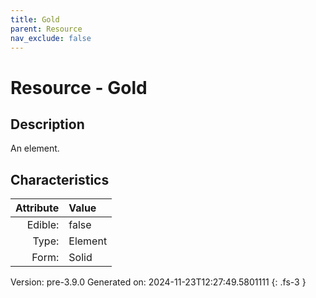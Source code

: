 ```yaml
---
title: Gold
parent: Resource
nav_exclude: false
---
```

# Resource - Gold

## Description
An element.

## Characteristics

| Attribute      | Value |
|--------:|:------|
|Edible:|false|
|Type:|Element|
|Form:|Solid|
 



    

Version: pre-3.9.0 Generated on: 2024-11-23T12:27:49.5801111
{: .fs-3 }
